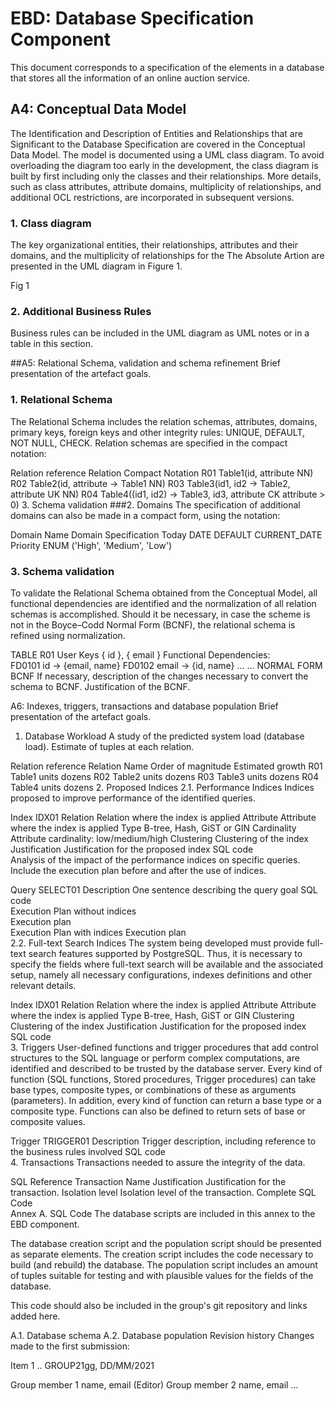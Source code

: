 # EBD: Database Specification Component
This document corresponds to a specification of the elements in a database that stores all the information of an online auction service. 

## A4: Conceptual Data Model
The Identification and Description of Entities and Relationships that are Significant to the Database Specification are covered in the Conceptual Data Model.
The model is documented using a UML class diagram.
To avoid overloading the diagram too early in the development, the class diagram is built by first including only the classes and their relationships. More details, such as class attributes, attribute domains, multiplicity of relationships, and additional OCL restrictions, are incorporated in subsequent versions.

### 1. Class diagram
The key organizational entities, their relationships, attributes and their domains, and the multiplicity of relationships for the The Absolute Artion are presented in the UML diagram in Figure 1.

Fig 1

### 2. Additional Business Rules
Business rules can be included in the UML diagram as UML notes or in a table in this section.

##A5: Relational Schema, validation and schema refinement
Brief presentation of the artefact goals.

### 1. Relational Schema
The Relational Schema includes the relation schemas, attributes, domains, primary keys, foreign keys and other integrity rules: UNIQUE, DEFAULT, NOT NULL, CHECK.
Relation schemas are specified in the compact notation:

Relation reference	Relation Compact Notation
R01	Table1(id, attribute NN)
R02	Table2(id, attribute → Table1 NN)
R03	Table3(id1, id2 → Table2, attribute UK NN)
R04	Table4((id1, id2) → Table3, id3, attribute CK attribute > 0)
3. Schema validation
###2. Domains
The specification of additional domains can also be made in a compact form, using the notation:

Domain Name	Domain Specification
Today	DATE DEFAULT CURRENT_DATE
Priority	ENUM ('High', 'Medium', 'Low')
### 3. Schema validation
To validate the Relational Schema obtained from the Conceptual Model, all functional dependencies are identified and the normalization of all relation schemas is accomplished. Should it be necessary, in case the scheme is not in the Boyce–Codd Normal Form (BCNF), the relational schema is refined using normalization.

TABLE R01	User
Keys	{ id }, { email }
Functional Dependencies:	
FD0101	id → {email, name}
FD0102	email → {id, name}
...	...
NORMAL FORM	BCNF
If necessary, description of the changes necessary to convert the schema to BCNF.
Justification of the BCNF.

A6: Indexes, triggers, transactions and database population
Brief presentation of the artefact goals.

1. Database Workload
A study of the predicted system load (database load). Estimate of tuples at each relation.

Relation reference	Relation Name	Order of magnitude	Estimated growth
R01	Table1	units	dozens
R02	Table2	units	dozens
R03	Table3	units	dozens
R04	Table4	units	dozens
2. Proposed Indices
2.1. Performance Indices
Indices proposed to improve performance of the identified queries.

Index	IDX01
Relation	Relation where the index is applied
Attribute	Attribute where the index is applied
Type	B-tree, Hash, GiST or GIN
Cardinality	Attribute cardinality: low/medium/high
Clustering	Clustering of the index
Justification	Justification for the proposed index
SQL code	
Analysis of the impact of the performance indices on specific queries. Include the execution plan before and after the use of indices.

Query	SELECT01
Description	One sentence describing the query goal
SQL code	
Execution Plan without indices	
Execution plan	
Execution Plan with indices	
Execution plan	
2.2. Full-text Search Indices
The system being developed must provide full-text search features supported by PostgreSQL. Thus, it is necessary to specify the fields where full-text search will be available and the associated setup, namely all necessary configurations, indexes definitions and other relevant details.

Index	IDX01
Relation	Relation where the index is applied
Attribute	Attribute where the index is applied
Type	B-tree, Hash, GiST or GIN
Clustering	Clustering of the index
Justification	Justification for the proposed index
SQL code	
3. Triggers
User-defined functions and trigger procedures that add control structures to the SQL language or perform complex computations, are identified and described to be trusted by the database server. Every kind of function (SQL functions, Stored procedures, Trigger procedures) can take base types, composite types, or combinations of these as arguments (parameters). In addition, every kind of function can return a base type or a composite type. Functions can also be defined to return sets of base or composite values.

Trigger	TRIGGER01
Description	Trigger description, including reference to the business rules involved
SQL code	
4. Transactions
Transactions needed to assure the integrity of the data.

SQL Reference	Transaction Name
Justification	Justification for the transaction.
Isolation level	Isolation level of the transaction.
Complete SQL Code	
Annex A. SQL Code
The database scripts are included in this annex to the EBD component.

The database creation script and the population script should be presented as separate elements. The creation script includes the code necessary to build (and rebuild) the database. The population script includes an amount of tuples suitable for testing and with plausible values for the fields of the database.

This code should also be included in the group's git repository and links added here.

A.1. Database schema
A.2. Database population
Revision history
Changes made to the first submission:

Item 1
..
GROUP21gg, DD/MM/2021

Group member 1 name, email (Editor)
Group member 2 name, email
...
